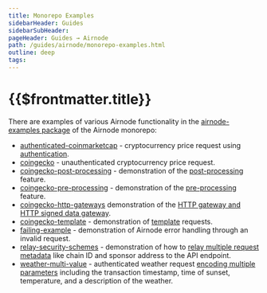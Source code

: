 ```yaml
---
title: Monorepo Examples
sidebarHeader: Guides
sidebarSubHeader:
pageHeader: Guides → Airnode
path: /guides/airnode/monorepo-examples.html
outline: deep
tags:
---
```


<PageHeader/>

<SearchHighlight/>

<FlexStartTag/>

# {{$frontmatter.title}}

There are examples of various Airnode functionality in the
[airnode-examples package](https://github.com/api3dao/airnode/tree/v0.11/packages/airnode-examples)
of the Airnode monorepo:

- [authenticated-coinmarketcap](https://github.com/api3dao/airnode/blob/v0.11/packages/airnode-examples/integrations/authenticated-coinmarketcap) -
  cryptocurrency price request using
  [authentication](/reference/airnode/latest/understand/api-security.md#airnode-authentication-security-schemes).
- [coingecko](https://github.com/api3dao/airnode/blob/v0.11/packages/airnode-examples/integrations/coingecko) -
  unauthenticated cryptocurrency price request.
- [coingecko-post-processing](https://github.com/api3dao/airnode/tree/v0.11/packages/airnode-examples/integrations/coingecko-post-processing) -
  demonstration of the [post-processing](/reference/ois/latest/processing.md)
  feature.
- [coingecko-pre-processing](https://github.com/api3dao/airnode/tree/v0.11/packages/airnode-examples/integrations/coingecko-pre-processing) -
  demonstration of the [pre-processing](/reference/ois/latest/processing.md)
  feature.
- [coingecko-http-gateways](https://github.com/api3dao/airnode/tree/v0.11/packages/airnode-examples/integrations/coingecko-http-gateways)
  demonstration of the
  [HTTP gateway and HTTP signed data gateway](/reference/airnode/latest/understand/http-gateways.md).
- [coingecko-template](https://github.com/api3dao/airnode/tree/v0.11/packages/airnode-examples/integrations/coingecko-template) -
  demonstration of
  [template](/reference/airnode/latest/developers/using-templates.md) requests.
- [failing-example](https://github.com/api3dao/airnode/tree/v0.11/packages/airnode-examples/integrations/failing-example) -
  demonstration of Airnode error handling through an invalid request.
- [relay-security-schemes](https://github.com/api3dao/airnode/tree/v0.11/packages/airnode-examples/integrations/relay-security-schemes) -
  demonstration of how to
  [relay multiple request metadata](/reference/airnode/latest/understand/api-security.md#relayed-meta-data-security-schemes)
  like chain ID and sponsor address to the API endpoint.
- [weather-multi-value](https://github.com/api3dao/airnode/tree/v0.11/packages/airnode-examples/integrations/weather-multi-value) -
  authenticated weather request
  [encoding multiple parameters](/reference/ois/latest/reserved-parameters.md#encoding-multiple-values)
  including the transaction timestamp, time of sunset, temperature, and a
  description of the weather.

<FlexEndTag/>
